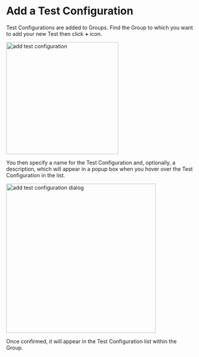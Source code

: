# Add a Test Configuration

Test Configurations are added to Groups. Find the Group to which you want to add your new Test then click **+** icon.

<img src="add-test.png" alt="add test configuration" width="300"/>

You then specify a name for the Test Configuration and, optionally, a description, which will appear in a popup box when you hover over the Test Configuration in the list.

<img src="add-test-config.png" alt="add test configuration dialog" width="400"/>

Once confirmed, it will appear in the Test Configuration list within the Group.

